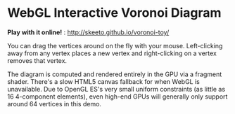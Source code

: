 # WebGL Interactive Voronoi Diagram

**Play with it online!** : http://skeeto.github.io/voronoi-toy/

You can drag the vertices around on the fly with your mouse.
Left-clicking away from any vertex places a new vertex and
right-clicking on a vertex removes that vertex.

The diagram is computed and rendered entirely in the GPU via a
fragment shader. There's a slow HTML5 canvas fallback for when WebGL
is unavailable. Due to OpenGL ES's very small uniform constraints (as
little as 16 4-component elements), even high-end GPUs will generally
only support around 64 vertices in this demo.
